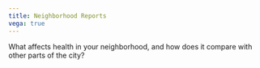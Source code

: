 ```yaml
---
title: Neighborhood Reports
vega: true
---
```

What affects health in your neighborhood, and how does it compare with other parts of the city?